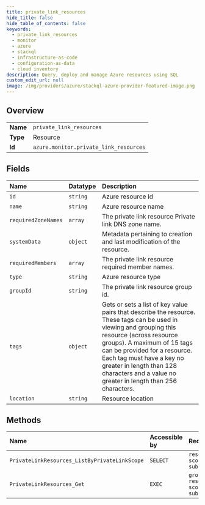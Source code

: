 ```yaml
---
title: private_link_resources
hide_title: false
hide_table_of_contents: false
keywords:
  - private_link_resources
  - monitor
  - azure    
  - stackql
  - infrastructure-as-code
  - configuration-as-data
  - cloud inventory
description: Query, deploy and manage Azure resources using SQL
custom_edit_url: null
image: /img/providers/azure/stackql-azure-provider-featured-image.png
---
```

  
    

## Overview
<table><tbody>
<tr><td><b>Name</b></td><td><code>private_link_resources</code></td></tr>
<tr><td><b>Type</b></td><td>Resource</td></tr>
<tr><td><b>Id</b></td><td><code>azure.monitor.private_link_resources</code></td></tr>
</tbody></table>

## Fields
| Name | Datatype | Description |
|:-----|:---------|:------------|
| `id` | `string` | Azure resource Id |
| `name` | `string` | Azure resource name |
| `requiredZoneNames` | `array` | The private link resource Private link DNS zone name. |
| `systemData` | `object` | Metadata pertaining to creation and last modification of the resource. |
| `requiredMembers` | `array` | The private link resource required member names. |
| `type` | `string` | Azure resource type |
| `groupId` | `string` | The private link resource group id. |
| `tags` | `object` | Gets or sets a list of key value pairs that describe the resource. These tags can be used in viewing and grouping this resource (across resource groups). A maximum of 15 tags can be provided for a resource. Each tag must have a key no greater in length than 128 characters and a value no greater in length than 256 characters. |
| `location` | `string` | Resource location |
## Methods
| Name | Accessible by | Required Params |
|:-----|:--------------|:----------------|
| `PrivateLinkResources_ListByPrivateLinkScope` | `SELECT` | `resourceGroupName, scopeName, subscriptionId` |
| `PrivateLinkResources_Get` | `EXEC` | `groupName, resourceGroupName, scopeName, subscriptionId` |
